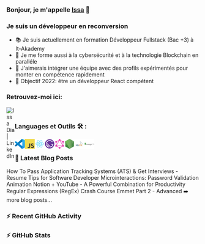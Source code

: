 ### Bonjour, je m'appelle [Issa][linkedin] 👋

### Je suis un développeur en reconversion

- 📚 Je suis actuellement en formation Développeur Fullstack (Bac +3) à It-Akademy
- 🌱 Je me forme aussi à la cybersécurité et à la technologie Blockchain en paralléle
- 👯 J'aimerais intégrer une équipe avec des profils expérimentés pour monter en compétence rapidement
- 🥅 Objectif 2022: être un développeur React compétent

### Retrouvez-moi ici:

[<img align="left" alt="Issa Dia | LinkedIn" width="22px" src="https://cdn.jsdelivr.net/npm/simple-icons@v3/icons/linkedin.svg" />][linkedin]

<br />

### Languages et Outils 🛠️ :

<img align="left" alt="Visual Studio Code" width="26px" src="https://raw.githubusercontent.com/github/explore/80688e429a7d4ef2fca1e82350fe8e3517d3494d/topics/visual-studio-code/visual-studio-code.png" />

<img align="left" alt="JavaScript" width="26px" src="https://raw.githubusercontent.com/github/explore/80688e429a7d4ef2fca1e82350fe8e3517d3494d/topics/javascript/javascript.png" />

<img align="left" alt="React" width="26px" src="https://raw.githubusercontent.com/github/explore/80688e429a7d4ef2fca1e82350fe8e3517d3494d/topics/react/react.png" />

<img align="left" alt="Gatsby" width="26px" src="https://raw.githubusercontent.com/github/explore/e94815998e4e0713912fed477a1f346ec04c3da2/topics/gatsby/gatsby.png" />

<img align="left" alt="GraphQL" width="26px" src="https://raw.githubusercontent.com/github/explore/80688e429a7d4ef2fca1e82350fe8e3517d3494d/topics/graphql/graphql.png" />

<img align="left" alt="Node.js" width="26px" src="https://raw.githubusercontent.com/github/explore/80688e429a7d4ef2fca1e82350fe8e3517d3494d/topics/nodejs/nodejs.png" />

<img align="left" alt="MySQL" width="26px" src="https://raw.githubusercontent.com/github/explore/80688e429a7d4ef2fca1e82350fe8e3517d3494d/topics/mysql/mysql.png" />

<img align="left" alt="MongoDB" width="26px" src="https://raw.githubusercontent.com/github/explore/80688e429a7d4ef2fca1e82350fe8e3517d3494d/topics/mongodb/mongodb.png" style="max-width: 100%;" />

<br />

### 📕 Latest Blog Posts

How To Pass Application Tracking Systems (ATS) & Get Interviews - Resume Tips for Software Developer
Microinteractions: Password Validation Animation
Notion + YouTube - A Powerful Combination for Productivity
Regular Expressions (RegEx) Crash Course
Emmet Part 2 - Advanced
➡️ more blog posts...

### ⚡ Recent GitHub Activity
### ⚡ GitHub Stats

[linkedin]: https://www.linkedin.com/in/issa-dia-dev/
